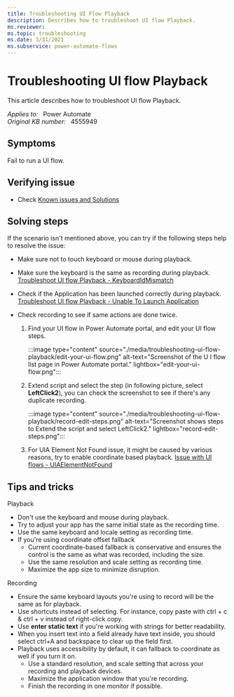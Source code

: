```yaml
---
title: Troubleshooting UI Flow Playback
description: Describes how to troubleshoot UI flow Playback.
ms.reviewer: 
ms.topic: troubleshooting
ms.date: 3/31/2021
ms.subservice: power-automate-flows
---
```

# Troubleshooting UI flow Playback

This article describes how to troubleshoot UI flow Playback.

_Applies to:_ &nbsp; Power Automate  
_Original KB number:_ &nbsp; 4555949

## Symptoms

Fail to run a UI flow.

## Verifying issue

- Check [Known issues and Solutions](/power-automate/desktop-flows/create-desktop#known-issues-and-solutions)

## Solving steps

If the scenario isn't mentioned above, you can try if the following steps help to resolve the issue:

- Make sure not to touch keyboard or mouse during playback.
- Make sure the keyboard is the same as recording during playback. [Troubleshoot UI flow Playback - KeyboardIdMismatch](https://support.microsoft.com/help/4555907)
- Check if the Application has been launched correctly during playback. [Troubleshoot UI flow Playback - Unable To Launch Application](https://support.microsoft.com/help/4555721)
- Check recording to see if same actions are done twice.

    1. Find your UI flow in Power Automate portal, and edit your UI flow steps.

        :::image type="content" source="./media/troubleshooting-ui-flow-playback/edit-your-ui-flow.png" alt-text="Screenshot of the U I flow list page in Power Automate portal." lightbox="edit-your-ui-flow.png":::

    2. Extend script and select the step (in following picture, select **LeftClick2**), you can check the screenshot to see if there's any duplicate recording.

        :::image type="content" source="./media/troubleshooting-ui-flow-playback/record-edit-steps.png" alt-text="Screenshot shows steps to Extend the script and select LeftClick2." lightbox="record-edit-steps.png":::
  
    3. For UIA Element Not Found issue, it might be caused by various reasons, try to enable coordinate based playback. [Issue with UI flows - UIAElementNotFound](https://support.microsoft.com/help/4555804)

## Tips and tricks

Playback

- Don't use the keyboard and mouse during playback.
- Try to adjust your app has the same initial state as the recording time.
- Use the same keyboard and locale setting as recording time.
- If you're using coordinate offset fallback
  - Current coordinate-based fallback is conservative and ensures the control is the same as what was recorded, including the size.
  - Use the same resolution and scale setting as recording time.
  - Maximize the app size to minimize disruption.

Recording

- Ensure the same keyboard layouts you're using to record will be the same as for playback.
- Use shortcuts instead of selecting. For instance, copy paste with ctrl + c & ctrl + v instead of right-click copy.
- Use **enter static text** if you're working with strings for better readability.
- When you insert text into a field already have text inside, you should select ctrl+A and backspace to clear up the field first.
- Playback uses accessibility by default, it can fallback to coordinate as well if you turn it on.
  - Use a standard resolution, and scale setting that across your recording and playback devices.
  - Maximize the application window that you're recording.
  - Finish the recording in one monitor if possible.
